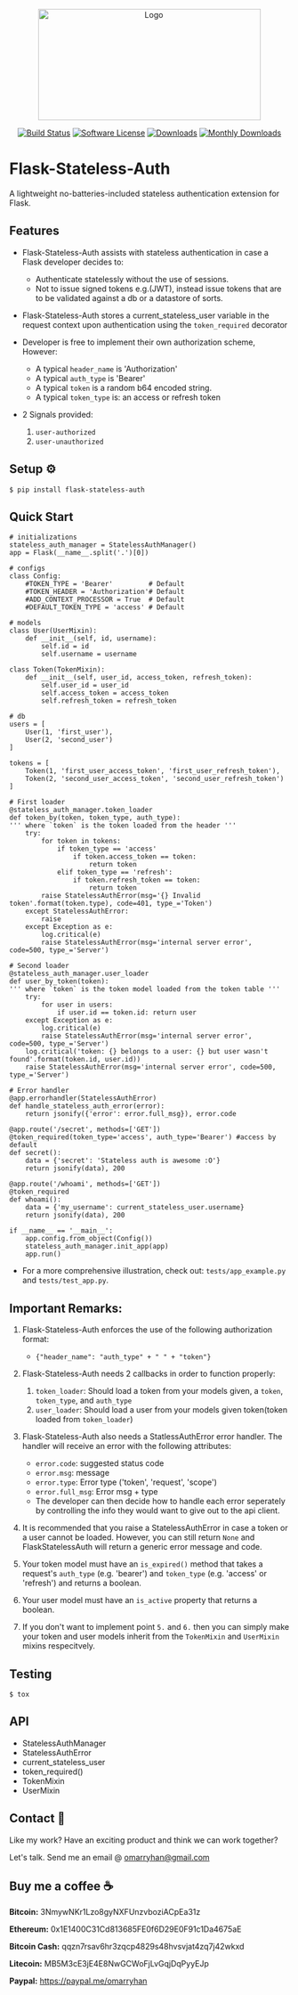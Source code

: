 <p align="center">
  <img src="https://vintagegraphics.ohsonifty.com/wp-content/uploads/2013/10/vgosn_free_clip_art_image_skeleton_key.png" alt="Logo" width="400" height="200"/>
  <p align="center">
    <a href="https://travis-ci.org/omarryhan/flask-stateless-auth"><img alt="Build Status" src="https://travis-ci.org/omarryhan/flask-stateless-auth.svg?branch=master"></a>
    <a href="https://github.com/omarryhan/flask-stateless-auth"><img alt="Software License" src="https://img.shields.io/badge/license-MIT-brightgreen.svg?style=flat-square"></a>
    <a href="https://pepy.tech/badge/flask-stateless-auth"><img alt="Downloads" src="https://pepy.tech/badge/flask-stateless-auth"></a>
    <a href="https://pepy.tech/badge/flask-stateless-auth/month"><img alt="Monthly Downloads" src="https://pepy.tech/badge/flask-stateless-auth/month"></a>
  </p>
</p>

# Flask-Stateless-Auth

A lightweight no-batteries-included stateless authentication extension for Flask.

## Features

- Flask-Stateless-Auth assists with stateless authentication in case a Flask developer decides to:
  - Authenticate statelessly without the use of sessions.
  - Not to issue signed tokens e.g.(JWT), instead issue tokens that are to be validated against a db or a datastore of sorts.
  
- Flask-Stateless-Auth stores a current_stateless_user variable in the request context upon authentication using the `token_required` decorator

- Developer is free to implement their own authorization scheme, However:
  - A typical `header_name` is 'Authorization'
  - A typical `auth_type` is 'Bearer'
  - A typical `token` is a random b64 encoded string.
  - A typical `token_type` is: an access or refresh token

- 2 Signals provided:
    1. `user-authorized`
    2. `user-unauthorized`

## Setup ⚙️

    $ pip install flask-stateless-auth

## Quick Start 

    # initializations
    stateless_auth_manager = StatelessAuthManager()
    app = Flask(__name__.split('.')[0])

    # configs
    class Config:
        #TOKEN_TYPE = 'Bearer'         # Default
        #TOKEN_HEADER = 'Authorization'# Default
        #ADD_CONTEXT_PROCESSOR = True  # Default
        #DEFAULT_TOKEN_TYPE = 'access' # Default

    # models
    class User(UserMixin):
        def __init__(self, id, username):
            self.id = id
            self.username = username

    class Token(TokenMixin):
        def __init__(self, user_id, access_token, refresh_token):
            self.user_id = user_id
            self.access_token = access_token
            self.refresh_token = refresh_token 

    # db
    users = [
        User(1, 'first_user'),
        User(2, 'second_user')
    ]

    tokens = [
        Token(1, 'first_user_access_token', 'first_user_refresh_token'),
        Token(2, 'second_user_access_token', 'second_user_refresh_token')
    ]

    # First loader
    @stateless_auth_manager.token_loader
    def token_by(token, token_type, auth_type):
    ''' where `token` is the token loaded from the header '''
        try:
            for token in tokens:
                if token_type == 'access'
                    if token.access_token == token:
                        return token
                elif token_type == 'refresh':
                    if token.refresh_token == token:
                        return token
            raise StatelessAuthError(msg='{} Invalid token'.format(token.type), code=401, type_='Token')
        except StatelessAuthError:
            raise
        except Exception as e:
            log.critical(e)
            raise StatelessAuthError(msg='internal server error', code=500, type_='Server')

    # Second loader
    @stateless_auth_manager.user_loader
    def user_by_token(token):
    ''' where `token` is the token model loaded from the token table '''
        try:
            for user in users:
                if user.id == token.id: return user
        except Exception as e:
            log.critical(e)
            raise StatelessAuthError(msg='internal server error', code=500, type_='Server')
        log.critical('token: {} belongs to a user: {} but user wasn't found'.format(token.id, user.id))
        raise StatelessAuthError(msg='internal server error', code=500, type_='Server')

    # Error handler
    @app.errorhandler(StatelessAuthError)
    def handle_stateless_auth_error(error):
        return jsonify({'error': error.full_msg}), error.code

    @app.route('/secret', methods=['GET'])
    @token_required(token_type='access', auth_type='Bearer') #access by default
    def secret():
        data = {'secret': 'Stateless auth is awesome :O'}
        return jsonify(data), 200

    @app.route('/whoami', methods=['GET'])
    @token_required
    def whoami():
        data = {'my_username': current_stateless_user.username}
        return jsonify(data), 200

    if __name__ == '__main__':
        app.config.from_object(Config())
        stateless_auth_manager.init_app(app)
        app.run()

- For a more comprehensive illustration, check out: `tests/app_example.py` and `tests/test_app.py`.

## Important Remarks:

1. Flask-Stateless-Auth enforces the use of the following authorization format:
    - `{"header_name": "auth_type" + " " + "token"}`

2. Flask-Stateless-Auth needs 2 callbacks in order to function properly:

    1. `token_loader`: Should load a token from your models given, a `token`, `token_type`, and `auth_type`
    2. `user_loader`: Should load a user from your models given token(token loaded from `token_loader`)

3. Flask-Stateless-Auth also needs a StatlessAuthError error handler. The handler will receive an error with the following attributes:

    - `error.code`: suggested status code
    - `error.msg`: message
    - `error.type`: Error type ('token', 'request', 'scope')
    - `error.full_msg`: Error msg + type
    - The developer can then decide how to handle each error seperately by controlling the info they would want to give out to the api client.

4. It is recommended that you raise a StatelessAuthError in case a token or a user cannot be loaded. However, you can still return `None` and FlaskStatelessAuth will return a generic error message and code.

5. Your token model must have an `is_expired()` method that takes a request's `auth_type` (e.g. 'bearer') and `token_type` (e.g. 'access' or 'refresh') and returns a boolean.

6. Your user model must have an `is_active` property that returns a boolean.

7. If you don't want to implement point `5.` and `6.` then you can simply make your token and user models inherit from the `TokenMixin` and `UserMixin` mixins respecitvely.

## Testing

    $ tox

## API

- StatelessAuthManager
- StatelessAuthError
- current_stateless_user
- token_required()
- TokenMixin
- UserMixin

## Contact 📧

Like my work? Have an exciting product and think we can work together?

Let's talk. Send me an email @ omarryhan@gmail.com

## Buy me a coffee ☕

**Bitcoin:** 3NmywNKr1Lzo8gyNXFUnzvboziACpEa31z

**Ethereum:** 0x1E1400C31Cd813685FE0f6D29E0F91c1Da4675aE

**Bitcoin Cash:** qqzn7rsav6hr3zqcp4829s48hvsvjat4zq7j42wkxd

**Litecoin:** MB5M3cE3jE4E8NwGCWoFjLvGqjDqPyyEJp

**Paypal:** https://paypal.me/omarryhan

